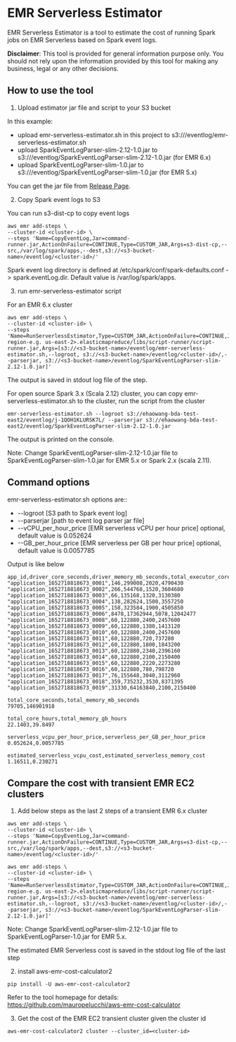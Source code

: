 # EMR Serverless Estimator

EMR Serverless Estimator is a tool to estimate the cost of running Spark jobs on EMR Serverless based on Spark event logs.

**Disclaimer**: This tool is provided for general information purpose only. You should not rely upon the information provided by this tool for making any business, legal or any other decisions. 

## How to use the tool
1. Upload estimator jar file and script to your S3 bucket

In this example:

* upload emr-serverless-estimator.sh in this project to s3://<s3-bucket-name>/eventlog/emr-serverless-estimator.sh
* upload SparkEventLogParser-slim-2.12-1.0.jar to s3://<s3-bucket-name>/eventlog/SparkEventLogParser-slim-2.12-1.0.jar (for EMR 6.x)
* upload SparkEventLogParser-slim-1.0.jar to s3://<s3-bucket-name>/eventlog/SparkEventLogParser-slim-1.0.jar (for EMR 5.x)

You can get the jar file from [Release Page](https://github.com/aws-samples/aws-emr-utilities/releases/).

2. Copy Spark event logs to S3

You can run s3-dist-cp to copy event logs

```
aws emr add-steps \
--cluster-id <cluster-id> \
--steps 'Name=CopyEventLog,Jar=command-runner.jar,ActionOnFailure=CONTINUE,Type=CUSTOM_JAR,Args=s3-dist-cp,--src,/var/log/spark/apps,--dest,s3://<s3-bucket-name>/eventlog/<cluster-id>/'
```

Spark event log directory is defined at /etc/spark/conf/spark-defaults.conf -> spark.eventLog.dir. Default value is /var/log/spark/apps.

3. run emr-serverless-estimator script 

For an EMR 6.x cluster
```
aws emr add-steps \
--cluster-id <cluster-id> \
--steps 'Name=RunServerlessEstimator,Type=CUSTOM_JAR,ActionOnFailure=CONTINUE,Jar=s3://<cluster-region-e.g. us-east-2>.elasticmapreduce/libs/script-runner/script-runner.jar,Args=[s3://<s3-bucket-name>/eventlog/emr-serverless-estimator.sh,--logroot, s3://<s3-bucket-name>/eventlog/<cluster-id>/,--parserjar, s3://<s3-bucket-name>/eventlog/SparkEventLogParser-slim-2.12-1.0.jar]'
```
The output is saved in stdout log file of the step.

For open source Spark 3.x (Scala 2.12) cluster, you can copy emr-serverless-estimator.sh to the cluster, run the script from the cluster

```
emr-serverless-estimator.sh --logroot s3://ehaowang-bda-test-east2/eventlog/j-1QOH1KLURSK7L/ --parserjar s3://ehaowang-bda-test-east2/eventlog/SparkEventLogParser-slim-2.12-1.0.jar
```
The output is printed on the console.

Note: Change SparkEventLogParser-slim-2.12-1.0.jar file to SparkEventLogParser-slim-1.0.jar for EMR 5.x or Spark 2.x (scala 2.11).

## Command options
emr-serverless-estimator.sh options are:: 

* --logroot  [S3 path to Spark event log]  
* --parserjar [path to event log parser jar file]  
* --vCPU_per_hour_price [EMR serverless vCPU per hour price] optional, default value is 0.052624
* --GB_per_hour_price [EMR serverless per GB per hour price] optional, default value is 0.0057785  

Output is like below
```
app_id,driver_core_seconds,driver_memory_mb_seconds,total_executor_core_seconds,total_executor_memory_mb_seconds
"application_1652718818673_0001",146,299008,2020,4790430
"application_1652718818673_0002",266,544768,1520,3604680
"application_1652718818673_0003",66,135168,1320,3130380
"application_1652718818673_0004",138,282624,1500,3557250
"application_1652718818673_0005",158,323584,1900,4505850
"application_1652718818673_0006",8478,17362944,5078,12042477
"application_1652718818673_0008",60,122880,2400,2457600
"application_1652718818673_0009",60,122880,1380,1413120
"application_1652718818673_0010",60,122880,2400,2457600
"application_1652718818673_0011",60,122880,720,737280
"application_1652718818673_0012",60,122880,1800,1843200
"application_1652718818673_0013",60,122880,2340,2396160
"application_1652718818673_0014",60,122880,2100,2150400
"application_1652718818673_0015",60,122880,2220,2273280
"application_1652718818673_0016",60,122880,780,798720
"application_1652718818673_0017",76,155648,3040,3112960
"application_1652718818673_0018",359,735232,3530,8371395
"application_1652718818673_0019",31330,64163840,2100,2150400
 
total_core_seconds,total_memory_mb_seconds
79705,146901918
 
total_core_hours,total_memory_gb_hours
22.1403,39.8497
 
serverless_vcpu_per_hour_price,serverless_per_GB_per_hour_price
0.052624,0.0057785
 
estimated_serverless_vcpu_cost,estimated_serverless_memory_cost
1.16511,0.230271
```

## Compare the cost with transient EMR EC2 clusters

1. Add below steps as the last 2 steps of a transient EMR 6.x cluster  
```
aws emr add-steps \
--cluster-id <cluster-id> \
--steps 'Name=CopyEventLog,Jar=command-runner.jar,ActionOnFailure=CONTINUE,Type=CUSTOM_JAR,Args=s3-dist-cp,--src,/var/log/spark/apps,--dest,s3://<s3-bucket-name>/eventlog/<cluster-id>/'

aws emr add-steps \
--cluster-id <cluster-id> \
--steps 'Name=RunServerlessEstimator,Type=CUSTOM_JAR,ActionOnFailure=CONTINUE,Jar=s3://<cluster-region-e.g. us-east-2>.elasticmapreduce/libs/script-runner/script-runner.jar,Args=[s3://<s3-bucket-name>/eventlog/emr-serverless-estimator.sh,--logroot, s3://<s3-bucket-name>/eventlog/<cluster-id>/,--parserjar, s3://<s3-bucket-name>/eventlog/SparkEventLogParser-slim-2.12-1.0.jar]'
```
Note: Change SparkEventLogParser-slim-2.12-1.0.jar file to SparkEventLogParser-1.0.jar for EMR 5.x.

The estimated EMR Serverless cost is saved in the stdout log file of the last step

2. install aws-emr-cost-calculator2 

```
pip install -U aws-emr-cost-calculator2
```
Refer to the tool homepage for details:  https://github.com/mauropelucchi/aws-emr-cost-calculator


3. Get the cost of the EMR EC2 transient cluster given the cluster id

```
aws-emr-cost-calculator2 cluster --cluster_id=<cluster-id>
```